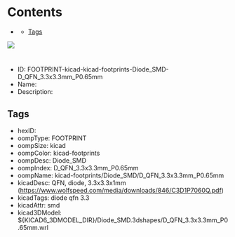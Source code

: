 



Contents
========

* [](#)
	* [Tags](#tags)
  
![][im]
# 

- ID: FOOTPRINT-kicad-kicad-footprints-Diode_SMD-D_QFN_3.3x3.3mm_P0.65mm
- Name: 
- Description: 

## Tags

- hexID: 
- oompType: FOOTPRINT
- oompSize: kicad
- oompColor: kicad-footprints
- oompDesc: Diode_SMD
- oompIndex: D_QFN_3.3x3.3mm_P0.65mm
- oompName: kicad-footprints/Diode_SMD/D_QFN_3.3x3.3mm_P0.65mm
- kicadDesc: QFN, diode, 3.3x3.3x1mm (https://www.wolfspeed.com/media/downloads/846/C3D1P7060Q.pdf)
- kicadTags: diode qfn 3.3
- kicadAttr: smd
- kicad3DModel: ${KICAD6_3DMODEL_DIR}/Diode_SMD.3dshapes/D_QFN_3.3x3.3mm_P0.65mm.wrl



[im]: image.png
